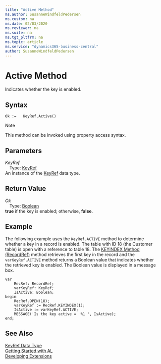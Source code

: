 ```yaml
---
title: "Active Method"
ms.author: SusanneWindfeldPedersen
ms.custom: na
ms.date: 02/03/2020
ms.reviewer: na
ms.suite: na
ms.tgt_pltfrm: na
ms.topic: article
ms.service: "dynamics365-business-central"
author: SusanneWindfeldPedersen
---
```

[//]: # (START>DO_NOT_EDIT)
[//]: # (IMPORTANT:Do not edit any of the content between here and the END>DO_NOT_EDIT.)
[//]: # (Any modifications should be made in the .xml files in the ModernDev repo.)
# Active Method
Indicates whether the key is enabled.


## Syntax
```
Ok :=   KeyRef.Active()
```
> [!NOTE]  
> This method can be invoked using property access syntax.  

## Parameters
*KeyRef*  
&emsp;Type: [KeyRef](keyref-data-type.md)  
An instance of the [KeyRef](keyref-data-type.md) data type.  

## Return Value
*Ok*  
&emsp;Type: [Boolean](../boolean/boolean-data-type.md)  
**true** if the key is enabled; otherwise, **false**.  


[//]: # (IMPORTANT: END>DO_NOT_EDIT)

## Example  
 The following example uses the `KeyRef.ACTIVE` method to determine whether a key in a record is enabled. The table with ID 18 \(the Customer table\) is open with a reference to table 18. The [KEYINDEX Method \(RecordRef\)](../../methods/devenv-keyindex-method-recordref.md) method retrieves the first key in the record and the `varKeyRef.ACTIVE` method returns a Boolean value that indicates whether the retrieved key is enabled. The Boolean value is displayed in a message box. 
 
```  
var
    RecRef: RecordRef;
    varKeyRef: KeyRef;
    IsActive: Boolean;
begin
    RecRef.OPEN(18);  
    varKeyRef := RecRef.KEYINDEX(1);  
    IsActive := varKeyRef.ACTIVE;  
    MESSAGE('Is the key active =  %1 ', IsActive);  
end;
```  
  

## See Also
[KeyRef Data Type](keyref-data-type.md)  
[Getting Started with AL](../../devenv-get-started.md)  
[Developing Extensions](../../devenv-dev-overview.md)